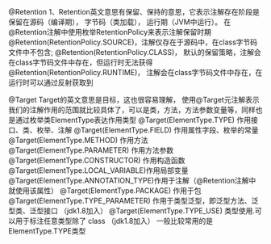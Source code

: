 @Retention
1、Retention英文意思有保留、保持的意思，它表示注解存在阶段是
保留在源码（编译期），
字节码（类加载），
运行期（JVM中运行）。
在@Retention注解中使用枚举RetentionPolicy来表示注解保留时期
@Retention(RetentionPolicy.SOURCE)，注解仅存在于源码中，在class字节码文件中不包含;
@Retention(RetentionPolicy.CLASS)， 默认的保留策略，注解会在class字节码文件中存在，但运行时无法获得
@Retention(RetentionPolicy.RUNTIME)， 注解会在class字节码文件中存在，在运行时可以通过反射获取到


@Target
Target的英文意思是目标，这也很容易理解，
使用@Target元注解表示我们的注解作用的范围就比较具体了，可以是类，方法，方法参数变量等，同样也是通过枚举类ElementType表达作用类型
@Target(ElementType.TYPE) 作用接口、类、枚举、注解
@Target(ElementType.FIELD) 作用属性字段、枚举的常量
@Target(ElementType.METHOD) 作用方法
@Target(ElementType.PARAMETER) 作用方法参数
@Target(ElementType.CONSTRUCTOR) 作用构造函数
@Target(ElementType.LOCAL_VARIABLE)作用局部变量
@Target(ElementType.ANNOTATION_TYPE)作用于注解（@Retention注解中就使用该属性）
@Target(ElementType.PACKAGE) 作用于包
@Target(ElementType.TYPE_PARAMETER) 作用于类型泛型，即泛型方法、泛型类、泛型接口 （jdk1.8加入）
@Target(ElementType.TYPE_USE) 类型使用.可以用于标注任意类型除了 class （jdk1.8加入）
一般比较常用的是ElementType.TYPE类型


